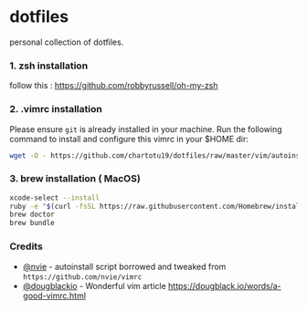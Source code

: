 # dotfiles
personal collection of dotfiles.

### 1. zsh installation
follow this : https://github.com/robbyrussell/oh-my-zsh

### 2. .vimrc installation
Please ensure `git` is already installed in your machine. Run the following command to install and configure this vimrc in your $HOME dir:

```bash
wget -O - https://github.com/chartotu19/dotfiles/raw/master/vim/autoinstall.sh | sh
```

### 3. brew installation ( MacOS)

```bash
xcode-select --install
ruby -e "$(curl -fsSL https://raw.githubusercontent.com/Homebrew/install/master/install)"
brew doctor
brew bundle
```


### Credits
- [@nvie](https://github.com/nvie) - autoinstall script borrowed and tweaked from `https://github.com/nvie/vimrc`
- [@dougblackio](https://twitter.com/dougblackio) - Wonderful vim article https://dougblack.io/words/a-good-vimrc.html

